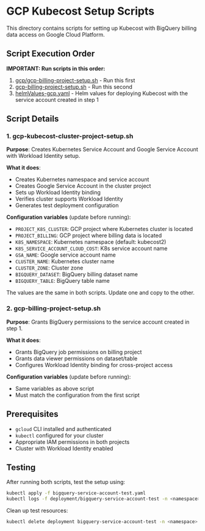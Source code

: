 # GCP Kubecost Setup Scripts

This directory contains scripts for setting up Kubecost with BigQuery billing data access on Google Cloud Platform.

## Script Execution Order

**IMPORTANT: Run scripts in this order:**

1. [gcp/gcp-billing-project-setup.sh](gcp-kubecost-cluster-project-setup.sh) - Run this first
2. [gcp-billing-project-setup.sh](gcp-kubecost-cluster-project-setup.sh) - Run this second
3. [helmValues-gcp.yaml](helmValues-gcp.yaml) - Helm values for deploying Kubecost with the service account created in step 1

## Script Details

### 1. gcp-kubecost-cluster-project-setup.sh

**Purpose**: Creates Kubernetes Service Account and Google Service Account with Workload Identity setup.

**What it does**:

- Creates Kubernetes namespace and service account
- Creates Google Service Account in the cluster project
- Sets up Workload Identity binding
- Verifies cluster supports Workload Identity
- Generates test deployment configuration

**Configuration variables** (update before running):

- `PROJECT_K8S_CLUSTER`: GCP project where Kubernetes cluster is located
- `PROJECT_BILLING`: GCP project where billing data is located
- `K8S_NAMESPACE`: Kubernetes namespace (default: kubecost2)
- `K8S_SERVICE_ACCOUNT_CLOUD_COST`: K8s service account name
- `GSA_NAME`: Google service account name
- `CLUSTER_NAME`: Kubernetes cluster name
- `CLUSTER_ZONE`: Cluster zone
- `BIGQUERY_DATASET`: BigQuery billing dataset name
- `BIGQUERY_TABLE`: BigQuery table name

The values are the same in both scripts. Update one and copy to the other.

### 2. gcp-billing-project-setup.sh

**Purpose**: Grants BigQuery permissions to the service account created in step 1.

**What it does**:

- Grants BigQuery job permissions on billing project
- Grants data viewer permissions on dataset/table
- Configures Workload Identity binding for cross-project access

**Configuration variables** (update before running):

- Same variables as above script
- Must match the configuration from the first script

## Prerequisites

- `gcloud` CLI installed and authenticated
- `kubectl` configured for your cluster
- Appropriate IAM permissions in both projects
- Cluster with Workload Identity enabled

## Testing

After running both scripts, test the setup using:

```bash
kubectl apply -f bigquery-service-account-test.yaml
kubectl logs -f deployment/bigquery-service-account-test -n <namespace>
```

Clean up test resources:

```bash
kubectl delete deployment bigquery-service-account-test -n <namespace>
```
